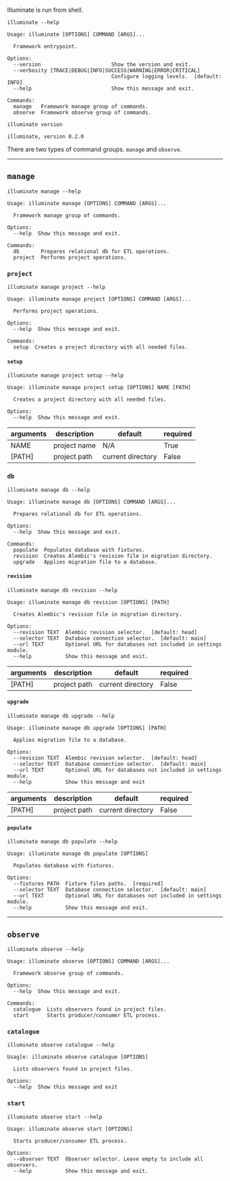 <p style="text-align: justify">Illuminate is run from shell.</p>

```shell
illuminate --help
```

    Usage: illuminate [OPTIONS] COMMAND [ARGS]...

      Framework entrypoint.

    Options:
      --version                       Show the version and exit.
      --verbosity [TRACE|DEBUG|INFO|SUCCESS|WARNING|ERROR|CRITICAL]
                                      Configure logging levels.  [default: INFO]
      --help                          Show this message and exit.

    Commands:
      manage   Framework manage group of commands.
      observe  Framework observe group of commands.

```shell
illuminate version
```

    illuminate, version 0.2.0

<p style="text-align: justify">There are two types of command groups.
<code>manage</code> and <code>observe</code>.</p>

---

## `manage`
```shell
illuminate manage --help
```

    Usage: illuminate manage [OPTIONS] COMMAND [ARGS]...

      Framework manage group of commands.

    Options:
      --help  Show this message and exit.

    Commands:
      db       Prepares relational db for ETL operations.
      project  Performs project operations.

### `project`
```shell
illuminate manage project --help
```

    Usage: illuminate manage project [OPTIONS] COMMAND [ARGS]...

      Performs project operations.

    Options:
      --help  Show this message and exit.

    Commands:
      setup  Creates a project directory with all needed files.


#### `setup`
```shell
illuminate manage project setup --help
```

    Usage: illuminate manage project setup [OPTIONS] NAME [PATH]

      Creates a project directory with all needed files.

    Options:
      --help  Show this message and exit.

| arguments | description  | default           | required |
|-----------|--------------|-------------------|----------|
| NAME      | project name | N/A               | True     |
| [PATH]    | project path | current directory | False    |

### `db`

```shell
illuminate manage db --help
```

    Usage: illuminate manage db [OPTIONS] COMMAND [ARGS]...

      Prepares relational db for ETL operations.

    Options:
      --help  Show this message and exit.

    Commands:
      populate  Populates database with fixtures.
      revision  Creates Alembic's revision file in migration directory.
      upgrade   Applies migration file to a database.

#### `revision`
```shell
illuminate manage db revision --help
```

    Usage: illuminate manage db revision [OPTIONS] [PATH]

      Creates Alembic's revision file in migration directory.

    Options:
      --revision TEXT  Alembic revision selector.  [default: head]
      --selector TEXT  Database connection selector.  [default: main]
      --url TEXT       Optional URL for databases not included in settings module.
      --help           Show this message and exit.

| arguments | description  | default           | required |
|-----------|--------------|-------------------|----------|
| [PATH]    | project path | current directory | False    |


#### `upgrade`
```shell
illuminate manage db upgrade --help
```

    Usage: illuminate manage db upgrade [OPTIONS] [PATH]

      Applies migration file to a database.

    Options:
      --revision TEXT  Alembic revision selector.  [default: head]
      --selector TEXT  Database connection selector.  [default: main]
      --url TEXT       Optional URL for databases not included in settings module.
      --help           Show this message and exit

| arguments | description  | default           | required |
|-----------|--------------|-------------------|----------|
| [PATH]    | project path | current directory | False    |

#### `populate`
```shell
illuminate manage db populate --help
```

    Usage: illuminate manage db populate [OPTIONS]

      Populates database with fixtures.

    Options:
      --fixtures PATH  Fixture files paths.  [required]
      --selector TEXT  Database connection selector.  [default: main]
      --url TEXT       Optional URL for databases not included in settings module.
      --help           Show this message and exit.

---

## `observe`
```shell
illuminate observe --help
```

    Usage: illuminate observe [OPTIONS] COMMAND [ARGS]...

      Framework observe group of commands.

    Options:
      --help  Show this message and exit.

    Commands:
      catalogue  Lists observers found in project files.
      start      Starts producer/consumer ETL process.

### `catalogue`
```shell
illuminate observe catalogue --help
```

    Usag[e: illuminate observe catalogue [OPTIONS]

      Lists observers found in project files.

    Options:
      --help  Show this message and exit

### `start`
```shell
illuminate observe start --help
```

    Usage: illuminate observe start [OPTIONS]

      Starts producer/consumer ETL process.

    Options:
      --observer TEXT  Observer selector. Leave empty to include all observers.
      --help           Show this message and exit.
